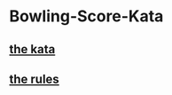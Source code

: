 # Bowling-Score-Kata

## [the kata](https://codingdojo.org/kata/Bowling/)
## [the rules](http://matteo.vaccari.name/blog/archives/293)